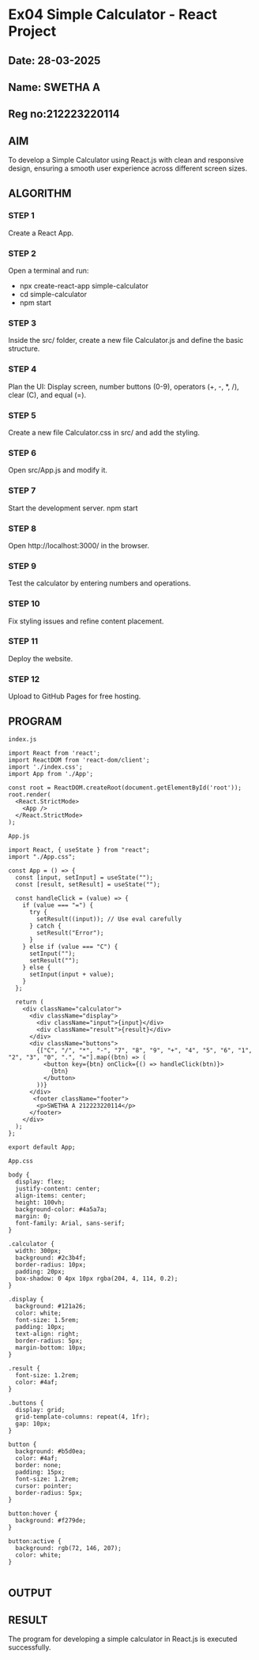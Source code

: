 # Ex04 Simple Calculator - React Project
## Date: 28-03-2025
## Name: SWETHA A
## Reg no:212223220114

## AIM
To  develop a Simple Calculator using React.js with clean and responsive design, ensuring a smooth user experience across different screen sizes.

## ALGORITHM
### STEP 1
Create a React App.

### STEP 2
Open a terminal and run:
  <ul><li>npx create-react-app simple-calculator</li>
  <li>cd simple-calculator</li>
  <li>npm start</li></ul>

### STEP 3
Inside the src/ folder, create a new file Calculator.js and define the basic structure.

### STEP 4
Plan the UI: Display screen, number buttons (0-9), operators (+, -, *, /), clear (C), and equal (=).

### STEP 5
Create a new file Calculator.css in src/ and add the styling.

### STEP 6
Open src/App.js and modify it.

### STEP 7
Start the development server.
  npm start

### STEP 8
Open http://localhost:3000/ in the browser.

### STEP 9
Test the calculator by entering numbers and operations.

### STEP 10
Fix styling issues and refine content placement.

### STEP 11
Deploy the website.

### STEP 12
Upload to GitHub Pages for free hosting.

## PROGRAM
```
index.js

import React from 'react';
import ReactDOM from 'react-dom/client';
import './index.css';
import App from './App';

const root = ReactDOM.createRoot(document.getElementById('root'));
root.render(
  <React.StrictMode>
    <App />
  </React.StrictMode>
);

App.js

import React, { useState } from "react";
import "./App.css";

const App = () => {
  const [input, setInput] = useState("");
  const [result, setResult] = useState("");

  const handleClick = (value) => {
    if (value === "=") {
      try {
        setResult((input)); // Use eval carefully
      } catch {
        setResult("Error");
      }
    } else if (value === "C") {
      setInput("");
      setResult("");
    } else {
      setInput(input + value);
    }
  };

  return (
    <div className="calculator">
      <div className="display">
        <div className="input">{input}</div>
        <div className="result">{result}</div>
      </div>
      <div className="buttons">
        {["C", "/", "*", "-", "7", "8", "9", "+", "4", "5", "6", "1", "2", "3", "0", ".", "="].map((btn) => (
          <button key={btn} onClick={() => handleClick(btn)}>
            {btn}
          </button>
        ))}
      </div>
       <footer className="footer">
        <p>SWETHA A 212223220114</p>
      </footer>
    </div>
  );
};

export default App;

App.css

body {
  display: flex;
  justify-content: center;
  align-items: center;
  height: 100vh;
  background-color: #4a5a7a;
  margin: 0;
  font-family: Arial, sans-serif;
}

.calculator {
  width: 300px;
  background: #2c3b4f;
  border-radius: 10px;
  padding: 20px;
  box-shadow: 0 4px 10px rgba(204, 4, 114, 0.2);
}

.display {
  background: #121a26;
  color: white;
  font-size: 1.5rem;
  padding: 10px;
  text-align: right;
  border-radius: 5px;
  margin-bottom: 10px;
}

.result {
  font-size: 1.2rem;
  color: #4af;
}

.buttons {
  display: grid;
  grid-template-columns: repeat(4, 1fr);
  gap: 10px;
}

button {
  background: #b5d0ea;
  color: #4af;
  border: none;
  padding: 15px;
  font-size: 1.2rem;
  cursor: pointer;
  border-radius: 5px;
}

button:hover {
  background: #f279de;
}

button:active {
  background: rgb(72, 146, 207);
  color: white;
}


```





## OUTPUT




## RESULT
The program for developing a simple calculator in React.js is executed successfully.
